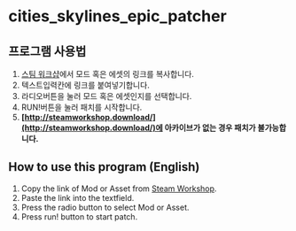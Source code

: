 # cities_skylines_epic_patcher
## 프로그램 사용법
1. [스팀 워크샵](https://steamcommunity.com/app/255710/workshop/)에서 모드 혹은 에셋의 링크를 복사합니다.
2. 텍스트입력칸에 링크를 붙여넣기합니다.
3. 라디오버튼을 눌러 모드 혹은 에셋인지를 선택합니다.
4. RUN!버튼을 눌러 패치를 시작합니다.
5. **[http://steamworkshop.download/](http://steamworkshop.download/)에 아카이브가 없는 경우 패치가 불가능합니다.**
## How to use this program (English)
1. Copy the link of Mod or Asset from [Steam Workshop](https://steamcommunity.com/app/255710/workshop/).
2. Paste the link into the textfield.
3. Press the radio button to select Mod or Asset.
4. Press run! button to start patch.
